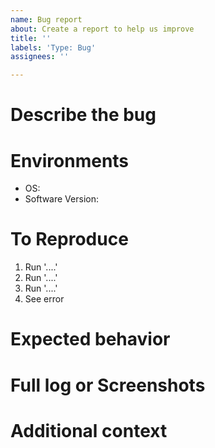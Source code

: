 ```yaml
---
name: Bug report
about: Create a report to help us improve
title: ''
labels: 'Type: Bug'
assignees: ''

---
```


# Describe the bug
<!-- A clear and concise description of what the bug is. -->

# Environments
- OS: <!-- e.g.: Ubuntu 18.04, Windows 10 -->
- Software Version: <!-- e.g. latest of master branch (date: yyyy/mm/dd), commit: abcd123 -->

# To Reproduce
<!-- Steps to reproduce the behavior -->

1. Run '....'
2. Run '....'
3. Run '....'
4. See error

# Expected behavior
<!-- A clear and concise description of what you expected to happen. -->

# Full log or Screenshots
<!-- If applicable, add screenshots to help explain your problem. -->

# Additional context
<!-- Add any other context about the problem here. -->
